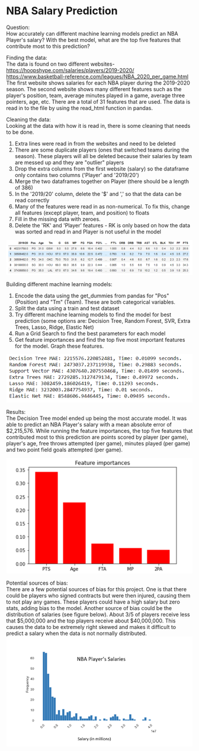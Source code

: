 # NBA Salary Prediction
Question: \
How accurately can different machine learning models predict an NBA Player's salary? With the best model, what are the top five features that contribute most to this prediction? 

Finding the data:  
The data is found on two different websites- \
https://hoopshype.com/salaries/players/2019-2020/ \
https://www.basketball-reference.com/leagues/NBA_2020_per_game.html \
The first website shows salaries for each NBA player during the 2019-2020 season. 
The second website shows many different features such as the player's position, team, average minutes played in a game, average three pointers, age, etc. There are a total of 31 features that are used. 
The data is read in to the file by using the read_html function in pandas. 

Cleaning the data: \
Looking at the data with how it is read in, there is some cleaning that needs to be done. 
1) Extra lines were read in from the websites and need to be deleted 
2) There are some duplicate players (ones that switched teams during the season). These players will all be deleted because their salaries by team are messed up and they are "outlier" players
3) Drop the extra columns from the first website (salary) so the dataframe only contains two columns ('Player' and '2019/20')
4) Merge the two dataframes together on Player (there should be a length of 386)
5) In the '2019/20' column, delete the '$' and ',' so that the data can be read correctly
6) Many of the features were read in as non-numerical. To fix this, change all features (except player, team, and position) to floats
7) Fill in the missing data with zeroes. 
8) Delete the 'RK' and 'Player' features - RK is only based on how the data was sorted and read in and Player is not useful in the model

![](Image/data.png)

Building different machine learning models: 
1) Encode the data using the get_dummies from pandas for "Pos" (Position) and "Tm" (Team). These are both categorical variables.
2) Split the data using a train and test dataset
3) Try different machine learning models to find the model for best prediction (some options are: Decision Tree, Random Forest, SVR, Extra Trees, Lasso, Ridge, Elastic Net)
4) Run a Grid Search to find the best parameters for each model 
5) Get feature importances and find the top five most important features for the model. Graph these features. 

![](Image/models.png)

Results: \
The Decision Tree model ended up being the most accurate model. It was able to predict an NBA Player's salary with a mean absolute error of $2,215,576. While running the feature importances, the top five features that contributed most to this prediction are points scored by player (per game), player's age, free throws attempted (per game), minutes played (per game) and two point field goals attempted (per game). 

![](Image/features.png)

Potential sources of bias: \
There are a few potential sources of bias for this project. One is that there could be players who signed contracts but were then injured, causing them to not play any games. These players could have a high salary but zero stats, adding bias to the model. Another source of bias could be the distribution of salaries (see figure below).  About 3/5 of players receive less that $5,000,000 and the top players receive about $40,000,000. This causes the data to be extremely right skewed and makes it difficult to predict a salary when the data is not normally distributed. 
![](Image/salary.png)

